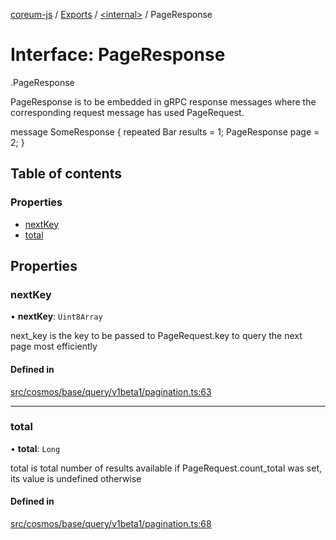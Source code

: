 [coreum-js](../README.md) / [Exports](../modules.md) / [<internal\>](../modules/internal_.md) / PageResponse

# Interface: PageResponse

[<internal>](../modules/internal_.md).PageResponse

PageResponse is to be embedded in gRPC response messages where the
corresponding request message has used PageRequest.

 message SomeResponse {
         repeated Bar results = 1;
         PageResponse page = 2;
 }

## Table of contents

### Properties

- [nextKey](internal_.PageResponse-3.md#nextkey)
- [total](internal_.PageResponse-3.md#total)

## Properties

### nextKey

• **nextKey**: `Uint8Array`

next_key is the key to be passed to PageRequest.key to
query the next page most efficiently

#### Defined in

[src/cosmos/base/query/v1beta1/pagination.ts:63](https://github.com/CooperFoundation/coreum-js/blob/bdb622b/src/cosmos/base/query/v1beta1/pagination.ts#L63)

___

### total

• **total**: `Long`

total is total number of results available if PageRequest.count_total
was set, its value is undefined otherwise

#### Defined in

[src/cosmos/base/query/v1beta1/pagination.ts:68](https://github.com/CooperFoundation/coreum-js/blob/bdb622b/src/cosmos/base/query/v1beta1/pagination.ts#L68)
